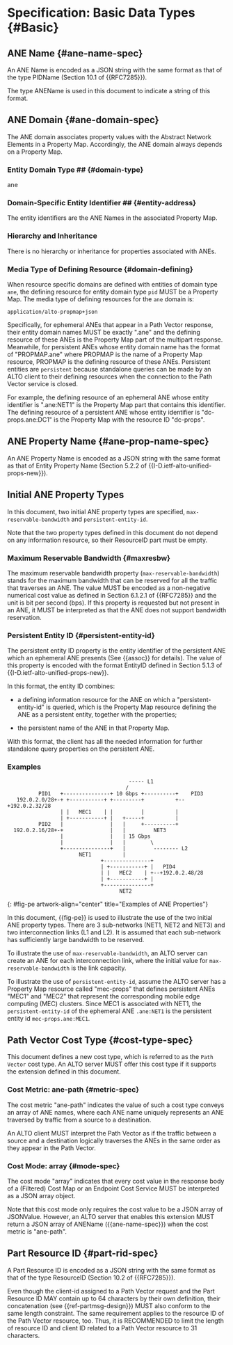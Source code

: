 # Specification: Basic Data Types {#Basic}

## ANE Name {#ane-name-spec}

An ANE Name is encoded as a JSON string with the same format as that of the type
PIDName (Section 10.1 of {{RFC7285}}).

The type ANEName is used in this document to indicate a string of this
format.

## ANE Domain {#ane-domain-spec}

The ANE domain associates property values with the Abstract Network Elements in
a Property Map. Accordingly, the ANE domain always depends on a Property Map.

### Entity Domain Type ## {#domain-type}

ane

### Domain-Specific Entity Identifier ## {#entity-address}

The entity identifiers are the ANE Names in the associated Property Map.

### Hierarchy and Inheritance

There is no hierarchy or inheritance for properties associated with ANEs.

### Media Type of Defining Resource {#domain-defining}

When resource specific domains are defined with entities of domain type `ane`,
the defining resource for entity domain type `pid` MUST be a Property Map. The
media type of defining resources for the `ane` domain is:

    application/alto-propmap+json

Specifically, for ephemeral ANEs that appear in a Path Vector response, their
entity domain names MUST be exactly ".ane" and the defining resource of these
ANEs is the Property Map part of the multipart response. Meanwhile, for
persistent ANEs whose entity domain name has the format of "PROPMAP.ane" where
PROPMAP is the name of a Property Map resource, PROPMAP is the defining resource
of these ANEs. Persistent entities are `persistent` because standalone queries
can be made by an ALTO client to their defining resources when the connection to
the Path Vector service is closed.

For example, the defining resource of an ephemeral ANE whose entity identifier
is ".ane:NET1" is the Property Map part that contains this identifier. The
defining resource of a persistent ANE whose entity identifier is
"dc-props.ane:DC1" is the Property Map with the resource ID "dc-props".


## ANE Property Name {#ane-prop-name-spec}

An ANE Property Name is encoded as a JSON string with the same format as that of
Entity Property Name (Section 5.2.2 of {{I-D.ietf-alto-unified-props-new}}).

## Initial ANE Property Types

In this document, two initial ANE property types are specified,
`max-reservable-bandwidth` and `persistent-entity-id`.

Note that the two property types defined in this document do not depend on any
information resource, so their ResourceID part must be empty.

### Maximum Reservable Bandwidth {#maxresbw}

The maximum reservable bandwidth property (`max-reservable-bandwidth`) stands
for the maximum bandwidth that can be reserved for all the traffic that
traverses an ANE. The value MUST be encoded as a non-negative numerical cost
value as defined in Section 6.1.2.1 of {{RFC7285}} and the unit is bit per
second (bps). If this property is requested but not present in an ANE, it MUST
be interpreted as that the ANE does not support bandwidth reservation.

### Persistent Entity ID {#persistent-entity-id}

The persistent entity ID property is the entity identifier of the persistent
ANE which an ephemeral ANE presents (See {{assoc}} for details). The value of
this property is encoded with the format EntityID defined in Section 5.1.3 of
{{I-D.ietf-alto-unified-props-new}}.

In this format, the entity ID combines:

- a defining information resource for the ANE on which a
  "persistent-entity-id" is queried, which is the Property Map resource
  defining the ANE as a persistent entity, together with the properties;

- the persistent name of the ANE in that Property Map.

With this format, the client has all the needed information for further
standalone query properties on the persistent ANE.

### Examples

~~~~~~~~~~ drawing
                                       ----- L1
                                      /
          PID1   +---------------+ 10 Gbps +----------+    PID3
   192.0.2.0/28+-+ +-----------+ +---------+          +--+192.0.2.32/28
                 | |   MEC1    | |         |          |
                 | +-----------+ |   +-----+          |
          PID2   |               |   |     +----------+
  192.0.2.16/28+-+               |   |         NET3
                 |               |   | 15 Gbps
                 |               |   |        \
                 +---------------+   |         -------- L2
                       NET1          |
                              +---------------+
                              | +-----------+ |   PID4
                              | |   MEC2    | +--+192.0.2.48/28
                              | +-----------+ |
                              +---------------+
                                    NET2
~~~~~~~~~~
{: #fig-pe artwork-align="center" title="Examples of ANE Properties"}

In this document, {{fig-pe}} is used to illustrate the use of the two initial
ANE property types. There are 3 sub-networks (NET1, NET2 and NET3) and two
interconnection links (L1 and L2). It is assumed that each sub-network has
sufficiently large bandwidth to be reserved.

To illustrate the use of `max-reservable-bandwidth`, an ALTO server can create
an ANE for each interconnection link, where the initial value for
`max-reservable-bandwidth` is the link capacity.

To illustrate the use of `persistent-entity-id`, assume the ALTO server has a
Property Map resource called "mec-props" that defines persistent ANEs "MEC1" and
"MEC2" that represent the corresponding mobile edge computing (MEC) clusters.
Since MEC1 is associated with NET1, the `persistent-entity-id` of the ephemeral
ANE `.ane:NET1` is the persistent entity id `mec-props.ane:MEC1`.

## Path Vector Cost Type {#cost-type-spec}

This document defines a new cost type, which is referred to as the `Path Vector`
cost type. An ALTO server MUST offer this cost type if it supports the extension
defined in this document.

### Cost Metric: ane-path {#metric-spec}

The cost metric "ane-path" indicates the value of such a cost type conveys an
array of ANE names, where each ANE name uniquely represents an ANE traversed by
traffic from a source to a destination.

An ALTO client MUST interpret the Path Vector as if the traffic between a source
and a destination logically traverses the ANEs in the same order as they appear
in the Path Vector.

### Cost Mode: array {#mode-spec}

The cost mode "array" indicates that every cost value in the response body of a
(Filtered) Cost Map or an Endpoint Cost Service MUST be interpreted as a JSON
array object.

Note that this cost mode only requires the cost value to be a JSON array of
JSONValue. However, an ALTO server that enables this extension MUST return a
JSON array of ANEName ({{ane-name-spec}}) when the cost metric is
"ane-path".

## Part Resource ID {#part-rid-spec}

A Part Resource ID is encoded as a JSON string with the same format as that of the
type ResourceID (Section 10.2 of {{RFC7285}}).

Even though the client-id assigned to a Path Vector request and the Part
Resource ID MAY contain up to 64 characters by their own definition, their
concatenation (see {{ref-partmsg-design}}) MUST also conform to the same length
constraint. The same requirement applies to the resource ID of the Path Vector
resource, too. Thus, it is RECOMMENDED to limit the length of resource ID and
client ID related to a Path Vector resource to 31 characters.
